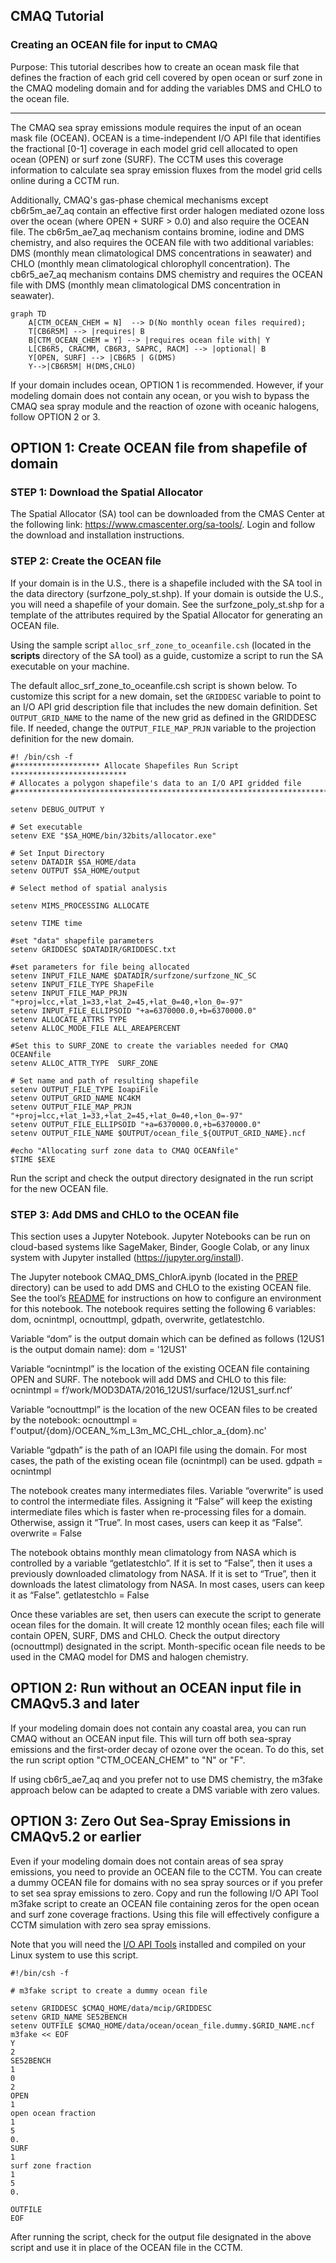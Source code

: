 ## CMAQ Tutorial ##
### Creating an OCEAN file for input to CMAQ ###
Purpose: This tutorial describes how to create an ocean mask file that defines the fraction of each grid cell covered by open ocean or surf zone in the CMAQ modeling domain and for adding the variables DMS and CHLO to the ocean file.

------------

The CMAQ sea spray emissions module requires the input of an ocean mask file (OCEAN). OCEAN is a time-independent I/O API file that identifies the fractional [0-1] coverage in each model grid cell allocated to open ocean (OPEN) or surf zone (SURF). The CCTM uses this coverage information to calculate sea spray emission fluxes from the model grid cells online during a CCTM run.

Additionally, CMAQ's gas-phase chemical mechanisms except cb6r5m_ae7_aq contain an effective first order halogen mediated ozone loss over the ocean (where OPEN + SURF > 0.0) and also require the OCEAN file. The cb6r5m_ae7_aq mechanism contains bromine, iodine and DMS chemistry, and also requires the OCEAN file with two additional variables: DMS (monthly mean climatological DMS concentrations in seawater) and CHLO (monthly mean climatological chlorophyll concentration). The cb6r5_ae7_aq mechanism contains DMS chemistry and requires the OCEAN file with DMS (monthly mean climatological DMS concentration in seawater). 

```mermaid
graph TD
    A[CTM_OCEAN_CHEM = N]  --> D(No monthly ocean files required); 
    T[CB6R5M] --> |requires| B
    B[CTM_OCEAN_CHEM = Y] --> |requires ocean file with| Y
    L[CB6R5, CRACMM, CB6R3, SAPRC, RACM] --> |optional| B   
    Y[OPEN, SURF] --> |CB6R5 | G(DMS)
    Y-->|CB6R5M| H(DMS,CHLO)
```

If your domain includes ocean, OPTION 1 is recommended. However, if your modeling domain does not contain any ocean, or you wish to bypass the CMAQ sea spray module and the reaction of ozone with oceanic halogens, follow OPTION 2 or 3.

## OPTION 1: Create OCEAN file from shapefile of domain

### STEP 1: Download the Spatial Allocator</strong>

The Spatial Allocator (SA) tool can be downloaded from the CMAS Center at the following link: https://www.cmascenter.org/sa-tools/. Login and follow the download and installation instructions.

### STEP 2: Create the OCEAN file

If your domain is in the U.S., there is a shapefile included with the SA tool in the data directory (surfzone_poly_st.shp). If your domain is outside the U.S., you will need a shapefile of your domain. See the surfzone_poly_st.shp for a template of the attributes required by the Spatial Allocator for generating an OCEAN file.

Using the sample script `alloc_srf_zone_to_oceanfile.csh` (located in the **scripts** directory of the SA tool) as a guide, customize a script to run the SA executable on your machine.

The default alloc_srf_zone_to_oceanfile.csh script is shown below. To customize this script for a new domain, set the `GRIDDESC` variable to point to an I/O API grid description file that includes the new domain definition. Set `OUTPUT_GRID_NAME` to the name of the new grid as defined in the GRIDDESC file. If needed, change the `OUTPUT_FILE_MAP_PRJN` variable to the projection definition for the new domain.

```
#! /bin/csh -f
#******************* Allocate Shapefiles Run Script **************************
# Allocates a polygon shapefile's data to an I/O API gridded file
#*****************************************************************************

setenv DEBUG_OUTPUT Y

# Set executable
setenv EXE "$SA_HOME/bin/32bits/allocator.exe"

# Set Input Directory
setenv DATADIR $SA_HOME/data
setenv OUTPUT $SA_HOME/output

# Select method of spatial analysis

setenv MIMS_PROCESSING ALLOCATE

setenv TIME time

#set "data" shapefile parameters
setenv GRIDDESC $DATADIR/GRIDDESC.txt

#set parameters for file being allocated
setenv INPUT_FILE_NAME $DATADIR/surfzone/surfzone_NC_SC
setenv INPUT_FILE_TYPE ShapeFile
setenv INPUT_FILE_MAP_PRJN "+proj=lcc,+lat_1=33,+lat_2=45,+lat_0=40,+lon_0=-97"
setenv INPUT_FILE_ELLIPSOID "+a=6370000.0,+b=6370000.0"
setenv ALLOCATE_ATTRS TYPE
setenv ALLOC_MODE_FILE ALL_AREAPERCENT

#Set this to SURF_ZONE to create the variables needed for CMAQ OCEANfile
setenv ALLOC_ATTR_TYPE  SURF_ZONE

# Set name and path of resulting shapefile
setenv OUTPUT_FILE_TYPE IoapiFile
setenv OUTPUT_GRID_NAME NC4KM
setenv OUTPUT_FILE_MAP_PRJN "+proj=lcc,+lat_1=33,+lat_2=45,+lat_0=40,+lon_0=-97"
setenv OUTPUT_FILE_ELLIPSOID "+a=6370000.0,+b=6370000.0"
setenv OUTPUT_FILE_NAME $OUTPUT/ocean_file_${OUTPUT_GRID_NAME}.ncf

#echo "Allocating surf zone data to CMAQ OCEANfile"
$TIME $EXE
```

Run the script and check the output directory designated in the run script for the new OCEAN file.

### STEP 3: Add DMS and CHLO to the OCEAN file

This section uses a Jupyter Notebook. Jupyter Notebooks can be run on cloud-based systems like SageMaker, Binder, Google Colab, or any linux system with Jupyter installed (https://jupyter.org/install).

The Jupyter notebook CMAQ_DMS_ChlorA.ipynb (located in the [PREP](../../../PREP) directory) can be used to add DMS and CHLO to the existing OCEAN file. See the tool’s [README](../../../PREP/PYTOOLS/dmschlo/README.md) for instructions on how to configure an environment for this notebook. The notebook requires setting the following 6 variables: dom, ocnintmpl, ocnouttmpl, gdpath, overwrite, getlatestchlo.

Variable “dom” is the output domain which can be defined as follows (12US1 is the output domain name):
dom = '12US1'

Variable “ocnintmpl” is the  location of the existing OCEAN file containing OPEN and SURF. The notebook will add DMS and CHLO to this file:
ocnintmpl = f’/work/MOD3DATA/2016_12US1/surface/12US1_surf.ncf’

Variable “ocnouttmpl” is the location of the new OCEAN files to be created by the notebook:
ocnouttmpl = f'output/{dom}/OCEAN_%m_L3m_MC_CHL_chlor_a_{dom}.nc'

Variable “gdpath” is the path of an IOAPI file using the domain. For most cases, the path of the existing ocean file (ocnintmpl) can be used. 
gdpath = ocnintmpl

The notebook creates many intermediates files. Variable “overwrite” is used to control the intermediate files. Assigning it “False” will keep the existing intermediate files which is faster when re-processing files for a domain. Otherwise, assign it “True”.  In most cases, users can keep it as “False”.
overwrite = False

The notebook obtains monthly mean climatology from NASA which is controlled by a variable “getlatestchlo”. If it is set to “False”, then it uses a previously downloaded climatology from NASA. If it is set to “True”, then it downloads the latest climatology from NASA. In most cases, users can keep it as “False”.
getlatestchlo = False

Once these variables are set, then users can execute the script to generate ocean files for the domain. It will create 12 monthly ocean files; each file will contain OPEN, SURF, DMS and CHLO. Check the output directory (ocnouttmpl) designated in the script. Month-specific ocean file needs to be used in the CMAQ model for DMS and halogen chemistry.

## OPTION 2: Run without an OCEAN input file in CMAQv5.3 and later
If your modeling domain does not contain any coastal area, you can run CMAQ without an OCEAN input file. This will turn off both sea-spray emissions and the first-order decay of ozone over the ocean. To do this, set the run script option "CTM_OCEAN_CHEM" to "N" or "F". 

If using cb6r5_ae7_aq and you prefer not to use DMS chemistry, the m3fake approach below can be adapted to create a DMS variable with zero values.

## OPTION 3: Zero Out Sea-Spray Emissions in CMAQv5.2 or earlier

Even if your modeling domain does not contain areas of sea spray emissions, you need to provide an OCEAN file to the CCTM. You can create a dummy OCEAN file for domains with no sea spray sources or if you prefer to set sea spray emissions to zero. Copy and run the following I/O API Tool m3fake script to create an OCEAN file containing zeros for the open ocean and surf zone coverage fractions. Using this file will effectively configure a CCTM simulation with zero sea spray emissions.  

Note that you will need the [I/O API Tools](www.cmascenter.org/ioapi) installed and compiled on your Linux system to use this script.

```
#!/bin/csh -f

# m3fake script to create a dummy ocean file

setenv GRIDDESC $CMAQ_HOME/data/mcip/GRIDDESC
setenv GRID_NAME SE52BENCH
setenv OUTFILE $CMAQ_HOME/data/ocean/ocean_file.dummy.$GRID_NAME.ncf
m3fake << EOF
Y
2
SE52BENCH
1
0
2
OPEN
1
open ocean fraction 
1
5
0.
SURF
1
surf zone fraction
1
5
0.

OUTFILE
EOF
```

After running the script, check for the output file designated in the above script and use it in place of the OCEAN file in the CCTM.
